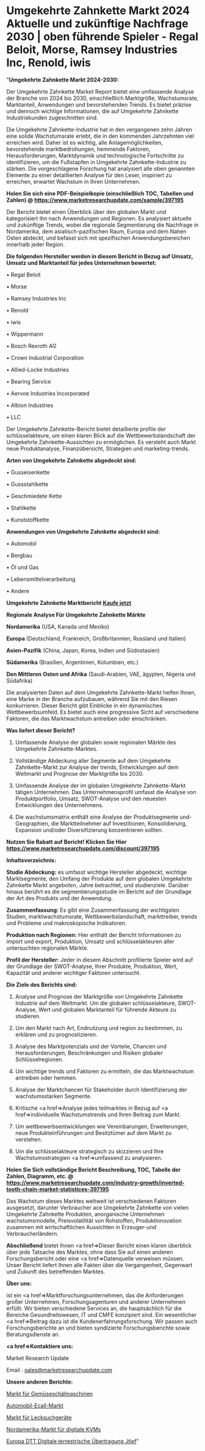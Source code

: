 # Umgekehrte Zahnkette Markt 2024 Aktuelle und zukünftige Nachfrage 2030 | oben führende Spieler - Regal Beloit, Morse, Ramsey Industries Inc, Renold, iwis

"<strong>Umgekehrte Zahnkette Markt 2024-2030:</strong>

Der Umgekehrte Zahnkette Market Report bietet eine umfassende Analyse der Branche von 2024 bis 2030, einschließlich Marktgröße, Wachstumsrate, Marktanteil, Anwendungen und bevorstehenden Trends. Es bietet präzise und dennoch wichtige Informationen, die auf Umgekehrte Zahnkette Industriekunden zugeschnitten sind.

Die Umgekehrte Zahnkette-Industrie hat in den vergangenen zehn Jahren eine solide Wachstumsrate erlebt, die in den kommenden Jahrzehnten viel erreichen wird. Daher ist es wichtig, alle Anlagemöglichkeiten, bevorstehende marktbedrohungen, hemmende Faktoren, Herausforderungen, Marktdynamik und technologische Fortschritte zu identifizieren, um die Fußstapfen in Umgekehrte Zahnkette-Industrie zu stärken. Die vorgeschlagene Forschung hat analysiert alle oben genannten Elemente zu einer detaillierten Analyse für den Leser, inspiriert zu erreichen, erwartet Wachstum in Ihren Unternehmen.

<strong>Holen Sie sich eine PDF-Beispielkopie (einschließlich TOC, Tabellen und Zahlen) @
</strong><strong><a href=https://www.marketresearchupdate.com/sample/397195><strong>https://www.marketresearchupdate.com/sample/397195</u></font></a></strong></strong>

Der Bericht bietet einen Überblick über den globalen Markt und kategorisiert ihn nach Anwendungen und Regionen. Es analysiert aktuelle und zukünftige Trends, wobei die regionale Segmentierung die Nachfrage in Nordamerika, dem asiatisch-pazifischen Raum, Europa und dem Nahen Osten abdeckt, und befasst sich mit spezifischen Anwendungsbereichen innerhalb jeder Region.

<strong>Die folgenden Hersteller werden in diesem Bericht in Bezug auf Umsatz, Umsatz und Marktanteil für jedes Unternehmen bewertet:</strong>

• Regal Beloit

• Morse

• Ramsey Industries Inc

• Renold

• iwis

• Wippermann

• Bosch Rexroth AG

• Crown Industrial Corporation

• Allied-Locke Industries

• Bearing Service

• Aervoe Industries Incorporated

• Albion Industries

• LLC

Der Umgekehrte Zahnkette-Bericht bietet detaillierte profile der schlüsselakteure, um einen klaren Blick auf die Wettbewerbslandschaft der Umgekehrte Zahnkette-Aussichten zu ermöglichen. Es versteht auch Markt neue Produktanalyse, Finanzübersicht, Strategien und marketing-trends.

<strong>Arten von Umgekehrte Zahnkette abgedeckt sind:</strong>

• Gusseisenkette

• Gussstahlkette

• Geschmiedete Kette

• Stahlkette

• Kunststoffkette

<strong>Anwendungen von Umgekehrte Zahnkette abgedeckt sind:</strong>

• Automobil

• Bergbau

• Öl und Gas

• Lebensmittelverarbeitung

• Andere

<strong>Umgekehrte Zahnkette Marktbericht <a href=https://www.marketresearchupdate.com/buynow/397195>Kaufe jetzt</a></strong>

<strong>Regionale Analyse Für Umgekehrte Zahnkette Märkte</strong>

<strong>Nordamerika</strong> (USA, Kanada und Mexiko)

<strong>Europa</strong> (Deutschland, Frankreich, Großbritannien, Russland und Italien)

<strong>Asien-Pazifik</strong> (China, Japan, Korea, Indien und Südostasien)

<strong>Südamerika</strong> (Brasilien, Argentinien, Kolumbien, etc.)

<strong>Den Mittleren</strong> <strong>Osten und Afrika</strong> (Saudi-Arabien, VAE, ägypten, Nigeria und Südafrika)

Die analysierten Daten auf dem Umgekehrte Zahnkette-Markt helfen Ihnen, eine Marke in der Branche aufzubauen, während Sie mit den Riesen konkurrieren. Dieser Bericht gibt Einblicke in ein dynamisches Wettbewerbsumfeld. Es bietet auch eine progressive Sicht auf verschiedene Faktoren, die das Marktwachstum antreiben oder einschränken.

<strong>Was liefert dieser Bericht?</strong>

1. Umfassende Analyse der globalen sowie regionalen Märkte des Umgekehrte Zahnkette-Marktes.

2. Vollständige Abdeckung aller Segmente auf dem Umgekehrte Zahnkette-Markt zur Analyse der trends, Entwicklungen auf dem Weltmarkt und Prognose der Marktgröße bis 2030.

3. Umfassende Analyse der im globalen Umgekehrte Zahnkette-Markt tätigen Unternehmen. Das Unternehmensprofil umfasst die Analyse von Produktportfolio, Umsatz, SWOT-Analyse und den neuesten Entwicklungen des Unternehmens.

4. Die wachstumsmatrix enthält eine Analyse der Produktsegmente und-Geographien, die Marktteilnehmer auf Investitionen, Konsolidierung, Expansion und/oder Diversifizierung konzentrieren sollten.

<strong>Nutzen Sie Rabatt auf Bericht! Klicken Sie Hier
</strong><strong><a href=https://www.marketresearchupdate.com/discount/397195>https://www.marketresearchupdate.com/discount/397195</b></u></font></strong></a>

<strong>Inhaltsverzeichnis:</strong>

<strong>Studie Abdeckung:</strong> es umfasst wichtige Hersteller abgedeckt, wichtige Marktsegmente, den Umfang der Produkte auf dem globalen Umgekehrte Zahnkette Markt angeboten, Jahre betrachtet, und studienziele. Darüber hinaus berührt es die segmentierungsstudie im Bericht auf der Grundlage der Art des Produkts und der Anwendung.

<strong>Zusammenfassung:</strong> Es gibt eine Zusammenfassung der wichtigsten Studien, marktwachstumsrate, Wettbewerbslandschaft, markttreiber, trends und Probleme und makroskopische Indikatoren.

<strong>Produktion nach Regionen:</strong> Hier enthält der Bericht Informationen zu import und export, Produktion, Umsatz und schlüsselakteuren aller untersuchten regionalen Märkte.

<strong>Profil der Hersteller:</strong> Jeder in diesem Abschnitt profilierte Spieler wird auf der Grundlage der SWOT-Analyse, Ihrer Produkte, Produktion, Wert, Kapazität und anderer wichtiger Faktoren untersucht.

<strong>Die Ziele des Berichts sind:</strong>

1) Analyse und Prognose der Marktgröße von Umgekehrte Zahnkette Industrie auf dem Weltmarkt.
Um die globalen schlüsselakteure, SWOT-Analyse, Wert und globalen Marktanteil für führende Akteure zu studieren.

2) Um den Markt nach Art, Endnutzung und region zu bestimmen, zu erklären und zu prognostizieren.

3) Analyse des Marktpotenzials und der Vorteile, Chancen und Herausforderungen, Beschränkungen und Risiken globaler Schlüsselregionen.

4) Um wichtige trends und Faktoren zu ermitteln, die das Marktwachstum antreiben oder hemmen.

5) Analyse der Marktchancen für Stakeholder durch Identifizierung der wachstumsstarken Segmente.

6) Kritische <a href=>Analyse</a> jedes teilmarktes in Bezug auf <a href=>individuelle</a> Wachstumstrends und Ihren Beitrag zum Markt.

7) Um wettbewerbsentwicklungen wie Vereinbarungen, Erweiterungen, neue Produkteinführungen und Besitztümer auf dem Markt zu verstehen.

8) Um die schlüsselakteure strategisch zu skizzieren und Ihre Wachstumsstrategien <a href=>umfassend</a> zu analysieren.

<strong>Holen Sie Sich vollständige Bericht Beschreibung, TOC, Tabelle der Zahlen, Diagramm, etc. @ </strong><strong><a href=https://www.marketresearchupdate.com/industry-growth/inverted-tooth-chain-market-statistices-397195>https://www.marketresearchupdate.com/industry-growth/inverted-tooth-chain-market-statistices-397195</a></font></strong>

Das Wachstum dieses Marktes weltweit ist verschiedenen Faktoren ausgesetzt, darunter Verbraucher ace Umgekehrte Zahnkette von vielen Umgekehrte Zahnkette Produkten, anorganische Unternehmen wachstumsmodelle, Preisvolatilität von Rohstoffen, Produktinnovation zusammen mit wirtschaftlichen Aussichten in Erzeuger-und Verbraucherländern.

<strong>Abschließend</strong> bietet Ihnen <a href=>Dieser</a> Bericht einen klaren überblick über jede Tatsache des Marktes, ohne dass Sie auf einen anderen Forschungsbericht oder eine <a href=>Datenquelle</a> verweisen müssen. Unser Bericht liefert Ihnen alle Fakten über die Vergangenheit, Gegenwart und Zukunft des betreffenden Marktes.

<strong>Über uns:</strong>

 ist ein <a href=>Marktfors</a>chungsunternehmen, das die Anforderungen großer Unternehmen, Forschungsagenturen und anderer Unternehmen erfüllt. Wir bieten verschiedene Services an, die hauptsächlich für die Bereiche Gesundheitswesen, IT und CMFE konzipiert sind. Ein wesentlicher <a href=>Beitrag</a> dazu ist die Kundenerfahrungsforschung. Wir passen auch Forschungsberichte an und bieten syndizierte Forschungsberichte sowie Beratungsdienste an.

<strong><a href=>Kontaktiere uns:</a></strong>

Market Research Update

Email : sales@marketresearchupdate.com

<strong>Unsere anderen Berichte:</strong>

<a href=https://www.linkedin.com/pulse/vegetable-peeling-machines-market-insights-2023-comprehensive>Markt für Gemüseschälmaschinen</a>

<a href=https://www.linkedin.com/pulse/automotive-ecall-market-sizing-up-anticipating-trends>Automobil-Ecall-Markt</a>

<a href=https://www.linkedin.com/pulse/leak-detectors-market-size-emerging-trends-consumption>Markt für Lecksuchgeräte</a>

<a href=https://www.linkedin.com/pulse/north-america-digital-kvms-market-2023-new>Nordamerika-Markt für digitale KVMs</a>

<a href=https://www.linkedin.com/pulse/europe-dtt-digital-terrestrial-transmission-jtief/>Europa DTT Digitale terrestrische Übertragung Jtief</a>"
